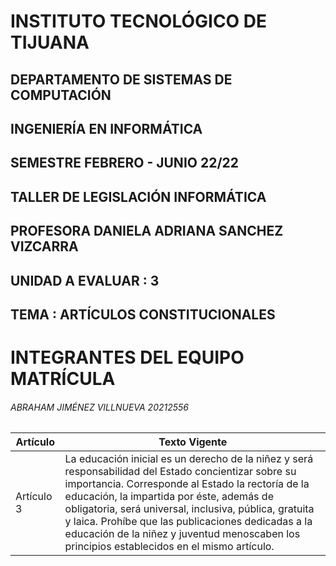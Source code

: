 # INSTITUTO TECNOLÓGICO DE TIJUANA
## DEPARTAMENTO DE SISTEMAS DE COMPUTACIÓN
## INGENIERÍA EN INFORMÁTICA 
## SEMESTRE FEBRERO - JUNIO 22/22
## TALLER DE LEGISLACIÓN INFORMÁTICA
## PROFESORA DANIELA ADRIANA SANCHEZ VIZCARRA
## UNIDAD A EVALUAR : 3
## TEMA : ARTÍCULOS CONSTITUCIONALES 

# INTEGRANTES DEL EQUIPO                MATRÍCULA

###### ABRAHAM JIMÉNEZ VILLNUEVA        20212556
|Artículo|Texto Vigente|
|--------|-------------|
|Artículo 3|La educación inicial es un derecho de la niñez y será responsabilidad del Estado concientizar sobre su importancia. Corresponde al Estado la rectoría de la educación, la impartida por éste, además de obligatoria, será universal, inclusiva, pública, gratuita y laica. Prohíbe que las publicaciones dedicadas a la educación de la niñez y juventud menoscaben los principios establecidos en el mismo artículo.|Artículo 6|Toda persona tiene derecho al libre acceso a información plural y oportuna, así como a buscar, recibir y difundir información e ideas de toda índole por cualquier medio de expresión.|Artículo 7|Ninguna ley ni autoridad puede establecer la previa censura, ni coartar la libertad de difusión, que no tiene más límites que los previstos en el primer párrafo del artículo 6o. de esta Constitución. En ningún caso podrán secuestrarse los bienes utilizados para la difusión de información, opiniones e ideas, como instrumento del delito.|Artículo 13 (CDAH)|Toda persona tiene derecho a la libertad de pensamiento y de expresión. Este derecho comprende la libertad de buscar, recibir y difundir informaciones e ideas de toda índole, sin consideración de fronteras, ya sea oralmente, por escrito o en forma impresa o artística, o por cualquier otro procedimiento de su elección.|Artículo 19 (PIDCP)|Toda persona tiene derecho a la libertad de expresión; este derecho comprende la libertad de buscar, recibir y difundir informaciones e ideas de toda índole, sin consideración de fronteras, ya sea oralmente, por escrito o en forma impresa o artística, o por cualquier otro procedimiento de su elección.|Artículo 30|Las publicaciones de carácter religioso no podrán “oponerse a las leyes del país o a sus instituciones, ni agraviar,de cualquier forma, los símbolos patrios”.|